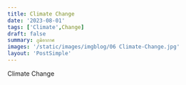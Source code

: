 ```yaml
---
title: Climate Change
date: '2023-08-01'
tags: ['Climate',Change]
draft: false
summary: ภูมิอากาศ
images: '/static/images/imgblog/06 Climate-Change.jpg'
layout: 'PostSimple'
---
```


Climate Change
